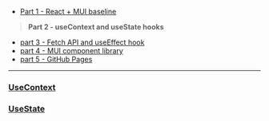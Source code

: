 + [Part 1 - React + MUI baseline](https://github.com/rosealexander/react-mui-workshop/tree/part1-react+mui-baseline)
> **Part 2 - useContext and useState hooks**
+ [part 3 - Fetch API and useEffect hook](https://github.com/rosealexander/react-mui-workshop/tree/part3-useEffect+useMemo)
+ [part 4 - MUI component library](https://github.com/rosealexander/react-mui-workshop/tree/part4-MUI)
+ [part 5 - GitHub Pages](https://github.com/rosealexander/react-mui-workshop/tree/part5-GitHub-Pages)

<hr />

### [UseContext](https://reactjs.org/docs/hooks-reference.html#usecontext)
### [UseState](https://reactjs.org/docs/hooks-reference.html#usestate)
